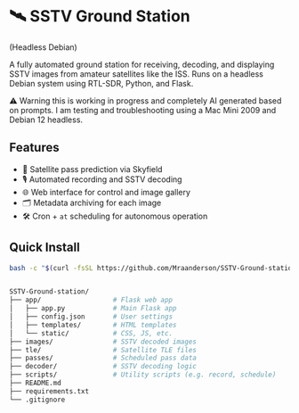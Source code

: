 # 🛰️ SSTV Ground Station
(Headless Debian)

A fully automated ground station for receiving, decoding, and displaying SSTV images from amateur satellites like the ISS. Runs on a headless Debian system using RTL-SDR, Python, and Flask. 

⚠️ Warning this is working in progress and completely AI generated based on prompts. I am testing and troubleshooting using a Mac Mini 2009 and Debian 12 headless.

## Features

- 📡 Satellite pass prediction via Skyfield
- 🎙️ Automated recording and SSTV decoding
- 🌐 Web interface for control and image gallery
- 🗂️ Metadata archiving for each image
- 🛠️ Cron + `at` scheduling for autonomous operation

## Quick Install

```bash
bash -c "$(curl -fsSL https://github.com/Mraanderson/SSTV-Ground-station-/blob/main/install_sstv_groundstation.sh)"


SSTV-Ground-station/
├── app/                  # Flask web app
│   ├── app.py            # Main Flask app
│   ├── config.json       # User settings
│   ├── templates/        # HTML templates
│   └── static/           # CSS, JS, etc.
├── images/               # SSTV decoded images
├── tle/                  # Satellite TLE files
├── passes/               # Scheduled pass data
├── decoder/              # SSTV decoding logic
├── scripts/              # Utility scripts (e.g. record, schedule)
├── README.md
├── requirements.txt
└── .gitignore
